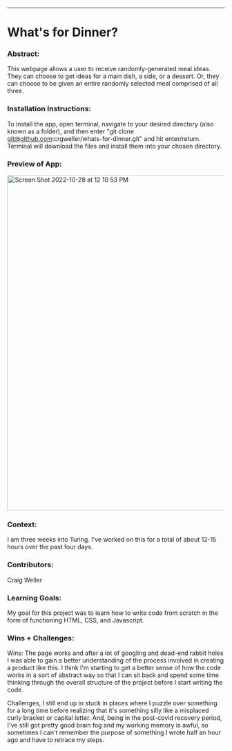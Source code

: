 ______________________________________________________  

# What's for Dinner? 

### Abstract:
This webpage allows a user to receive randomly-generated meal ideas. They can choose to get ideas for a main dish, a side, or a dessert. Or, they can choose to be given an entire randomly selected meal comprised of all three. 

### Installation Instructions:

To install the app, open terminal, navigate to your desired directory (also known as a folder), and then enter "git clone git@github.com:crgweller/whats-for-dinner.git" and hit enter/return. Terminal will download the files and install them into your chosen directory. 

### Preview of App:

<img width="776" alt="Screen Shot 2022-10-28 at 12 10 53 PM" src="https://user-images.githubusercontent.com/113863021/198704193-9ec2537c-e9f7-4a1a-9e5f-c013a7247d63.png">


### Context:

I am three weeks into Turing. I've worked on this for a total of about 12-15 hours over the past four days. 

### Contributors:

Craig Weller

### Learning Goals:

My goal for this project was to learn how to write code from scratch in the form of functioning HTML, CSS, and Javascript. 

### Wins + Challenges:

Wins: The page works and after a lot of googling and dead-end rabbit holes I was able to gain a better understanding of the process involved in creating a product like this. I think I'm starting to get a better sense of how the code works in a sort of abstract way so that I can sit back and spend some time thinking through the overall structure of the project before I start writing the code.

Challenges, I still end up in stuck in places where I puzzle over something for a long time before realizing that it's something silly like a misplaced curly bracket or capital letter. And, being in the post-covid recovery period, I've still got pretty good brain fog and my working memory is awful, so sometimes I can't remember the purpose of something I wrote half an hour ago and have to retrace my steps. 
